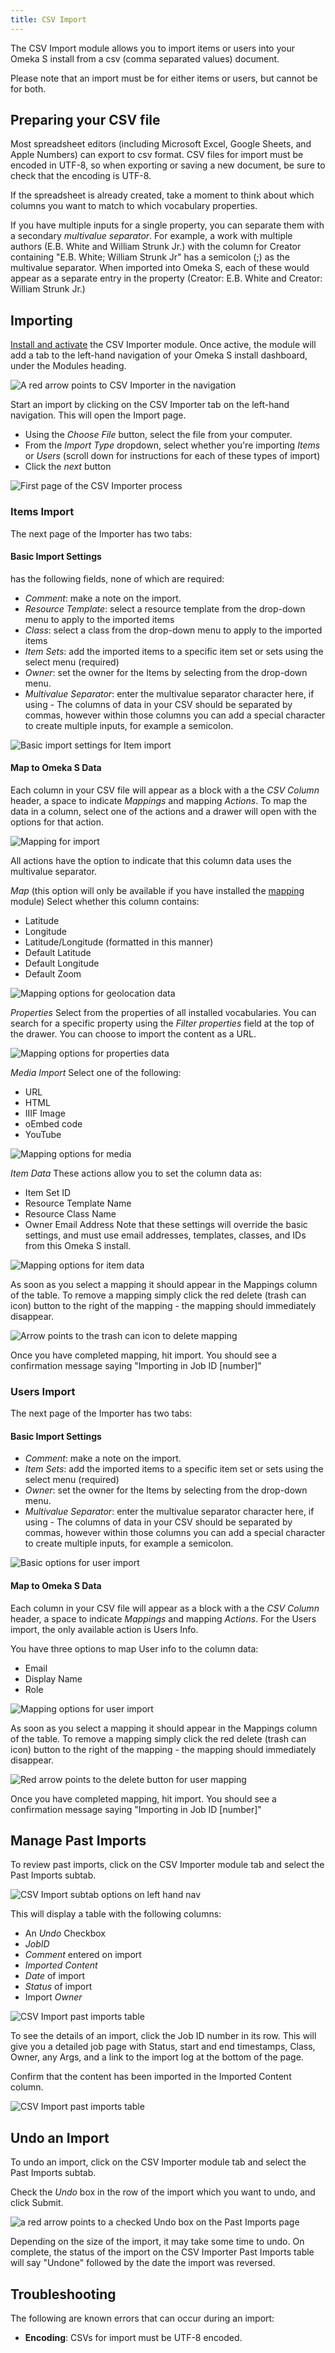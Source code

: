 ```yaml
---
title: CSV Import
---
```

The CSV Import module allows you to import items or users into your Omeka S install from a csv (comma separated values) document. 

Please note that an import must be for either items or users, but cannot be for both.

Preparing your CSV file
-----------------------
Most spreadsheet editors (including Microsoft Excel, Google Sheets, and Apple Numbers) can export to csv format. CSV files for import must be encoded in UTF-8, so when exporting or saving a new document, be sure to check that the encoding is UTF-8.

If the spreadsheet is already created, take a moment to think about which columns you want to match to which vocabulary properties. 

If you have multiple inputs for a single property, you can separate them with a secondary *multivalue separator*. For example, a work with multiple authors (E.B. White and William Strunk Jr.) with the column for Creator containing "E.B. White; William Strunk Jr" has a semicolon (;) as the multivalue separator. When imported into Omeka S, each of these would appear as a separate entry in the property (Creator: E.B. White and Creator: William Strunk Jr.)

Importing
---------
[Install and activate](../modules/modules.md#installing-modules) the CSV Importer module. Once active, the module will add a tab to the left-hand navigation of your Omeka S install dashboard, under the Modules heading. 

![A red arrow points to CSV Importer in the navigation](../modules/modulesfiles/csvimport_nav.png)

Start an import by clicking on the CSV Importer tab on the left-hand navigation. This will open the Import page. 
- Using the *Choose File* button, select the file from your computer. 
- From the *Import Type* dropdown, select whether you're importing *Items* or *Users* (scroll down for instructions for each of these types of import)
- Click the *next* button

![First page of the CSV Importer process](../modules/modulesfiles/csvimport_choosefile.png)

### Items Import
The next page of the Importer has two tabs:  
#### Basic Import Settings
has the following fields, none of which are required: 
- *Comment*: make a note on the import.
- *Resource Template*: select a resource template from the drop-down menu to apply to the imported items
- *Class*: select a class from the drop-down menu to apply to the imported items
- *Item Sets*: add the imported items to a specific item set or sets using the select menu (required)
- *Owner*: set the owner for the Items by selecting  from the drop-down menu.
- *Multivalue Separator*: enter the multivalue separator character here, if using
      - The columns of data in your CSV should be separated by commas, however within those columns you can add a special character to create multiple inputs, for example a semicolon.

![Basic import settings for Item import](../modules/modulesfiles/csvimport_itemsbasic.png)

#### Map to Omeka S Data
Each column in your CSV file will appear as a block with a the *CSV Column* header, a space to indicate *Mappings* and mapping *Actions*. To map the data in a column, select one of the actions and a drawer will open with the options for that action.

![Mapping for import](../modules/modulesfiles/csvimport_itemsmap.png)

All actions have the option to indicate that this column data uses the multivalue separator.

*Map* (this option will only be available if you have installed the [mapping](../modules/mapping.md) module)
Select whether this column contains: 
- Latitude
- Longitude
- Latitude/Longitude (formatted in this manner)
- Default Latitude
- Default Longitude
- Default Zoom

![Mapping options for geolocation data](../modules/modulesfiles/csvimport_itemsgeo.png)

*Properties* 
Select from the properties of all installed vocabularies. You can search for a specific property using the *Filter properties* field at the top of the drawer. 
You can choose to import the content as a URL.

![Mapping options for properties data](../modules/modulesfiles/csvimport_iproperties.png)

*Media Import*
Select one of the following:
- URL
- HTML
- IIIF Image
- oEmbed code
- YouTube

![Mapping options for media](../modules/modulesfiles/csvimport_imedia.png)

*Item Data*
These actions allow you to set the column data as:
- Item Set ID
- Resource Template Name
- Resource Class Name
- Owner Email Address
Note that these settings will override the basic settings, and must use email addresses, templates, classes, and IDs from this Omeka S install. 

![Mapping options for item data](../modules/modulesfiles/csvimport_itemdata.png)

As soon as you select a mapping it should appear in the Mappings column of the table. To remove a mapping simply click the red delete (trash can icon) button to the right of the mapping - the mapping should immediately disappear.

![Arrow points to the trash can icon to delete mapping](../modules/modulesfiles/csvimport_itemdelete.png)

Once you have completed mapping, hit import. You should see a confirmation message saying "Importing in Job ID [number]"

### Users Import
The next page of the Importer has two tabs: 

#### Basic Import Settings
- *Comment*: make a note on the import.
- *Item Sets*: add the imported items to a specific item set or sets using the select menu (required)
- *Owner*: set the owner for the Items by selecting  from the drop-down menu.
- *Multivalue Separator*: enter the multivalue separator character here, if using
      - The columns of data in your CSV should be separated by commas, however within those columns you can add a special character to create multiple inputs, for example a semicolon.

![Basic options for user import](../modules/modulesfiles/csvimport_userbasic.png)

#### Map to Omeka S Data
Each column in your CSV file will appear as a block with a the *CSV Column* header, a space to indicate *Mappings* and mapping *Actions*. For the Users import, the only available action is Users Info.

You have three options to map User info to the column data:
- Email
- Display Name
- Role

![Mapping options for user import](../modules/modulesfiles/csvimport_usermap.png)

As soon as you select a mapping it should appear in the Mappings column of the table. To remove a mapping simply click the red delete (trash can icon) button to the right of the mapping - the mapping should immediately disappear.

![Red arrow points to the delete button for user mapping](../modules/modulesfiles/csvimport_userdelete.png)

Once you have completed mapping, hit import. You should see a confirmation message saying "Importing in Job ID [number]"

Manage Past Imports
--------------------------------------
To review past imports, click on the CSV Importer module tab and select the Past Imports subtab. 

![CSV Import subtab options on left hand nav](../modules/modulesfiles/csvimport_pastimportsnav.png)

This will display a table with the following columns:
- An *Undo* Checkbox
- *JobID*
- *Comment* entered on import
- *Imported Content*
- *Date* of import
- *Status* of import
- Import *Owner*

![CSV Import past imports table](../modules/modulesfiles/pastImportTable.png)

To see the details of an import, click the Job ID number in its row. This will give you a detailed job page with Status, start and end timestamps, Class, Owner, any Args, and a link to the import log at the bottom of the page. 

Confirm that the content has been imported in the Imported Content column.

![CSV Import past imports table](../modules/modulesfiles/csvimport_added.png)

Undo an Import
------------------------
To undo an import, click on the CSV Importer module tab and select the Past Imports subtab. 

Check the *Undo* box in the row of the import which you want to undo, and click Submit.

![a red arrow points to a checked Undo box on the Past Imports page](../modules/modulesfiles/csvimport_undo.png)

Depending on the size of the import, it may take some time to undo. On complete, the status of the import on the CSV Importer Past Imports table will say "Undone" followed by the date the import was reversed. 

Troubleshooting
---------------------
The following are known errors that can occur during an import:  
- **Encoding**: CSVs for import must be UTF-8 encoded. 
